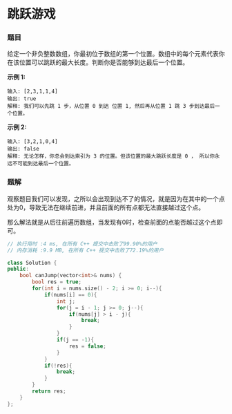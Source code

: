 # 跳跃游戏

### 题目

给定一个非负整数数组，你最初位于数组的第一个位置。数组中的每个元素代表你在该位置可以跳跃的最大长度。判断你是否能够到达最后一个位置。

**示例 1:**

```
输入: [2,3,1,1,4]
输出: true
解释: 我们可以先跳 1 步，从位置 0 到达 位置 1, 然后再从位置 1 跳 3 步到达最后一个位置。
```

**示例 2:**

```
输入: [3,2,1,0,4]
输出: false
解释: 无论怎样，你总会到达索引为 3 的位置。但该位置的最大跳跃长度是 0 ， 所以你永远不可能到达最后一个位置。
```



### 题解

观察题目我们可以发现，之所以会出现到达不了的情况，就是因为在其中的一个点处为0，导致无法在继续前进，并且前面的所有点都无法直接越过这个点。

那么解法就是从后往前遍历数组，当发现有0时，检查前面的点能否越过这个点即可。

```c++
// 执行用时 :4 ms, 在所有 C++ 提交中击败了99.90%的用户
// 内存消耗 :9.9 MB, 在所有 C++ 提交中击败了72.19%的用户

class Solution {
public:
    bool canJump(vector<int>& nums) {
        bool res = true;
        for(int i = nums.size() - 2; i >= 0; i--){
            if(nums[i] == 0){
                int j;
                for(j = i - 1; j >= 0; j--){
                    if(nums[j] > i - j){
                        break;
                    }
                }
                if(j == -1){
                    res = false;
                }
            }
            if(!res){
                break;
            }
        }
        return res;
    }
};
```

